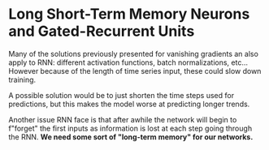 # Long Short-Term Memory Neurons and Gated-Recurrent Units

Many of the solutions previously presented for vanishing gradients an also apply to RNN: different activation functions, batch normalizations, etc... However because of the length of time series input, these could slow down training.

A possible solution would be to just shorten the time steps used for predictions, but this makes the model worse at predicting longer trends.

Another issue RNN face is that after awhile the network will begin to f"forget" the first inputs as information is lost at each step going through the RNN. **We need some sort of "long-term memory" for our networks.**



